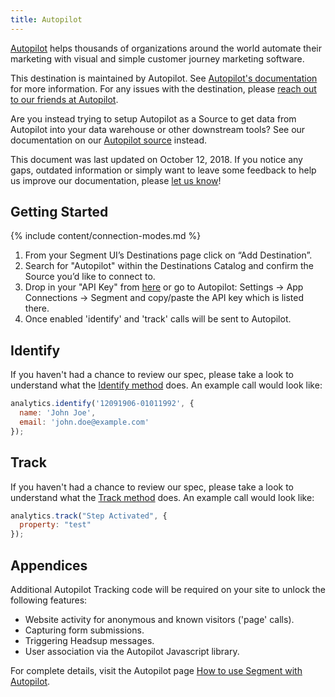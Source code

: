 ```yaml
---
title: Autopilot
---
```

[Autopilot](https://www.autopilothq.com/?utm_source=segmentio&utm_medium=docs&utm_campaign=partners) helps thousands of organizations around the world automate their marketing with visual and simple customer journey marketing software.

This destination is maintained by Autopilot.  See [Autopilot's documentation](https://support.autopilothq.com/hc/en-us/categories/200396835-Segment) for more information.  For any issues with the destination, please [reach out to our friends at Autopilot](https://support.autopilothq.com/hc/en-us/requests/new).

Are you instead trying to setup Autopilot as a Source to get data from Autopilot into your data warehouse or other downstream tools? See our documentation on our [Autopilot source](https://segment.com/docs/sources/cloud-apps/autopilothq/) instead.

This document was last updated on October 12, 2018. If you notice any gaps, outdated information or simply want to leave some feedback to help us improve our documentation, please [let us know](https://segment.com/help/contact)!

## Getting Started

{% include content/connection-modes.md %}

  1. From your Segment UI’s Destinations page click on “Add Destination”.
  2. Search for "Autopilot" within the Destinations Catalog and confirm the Source you’d like to connect to.
  3. Drop in your "API Key" from [here](https://login.autopilothq.com/login#settings/app-connections/segment-sync) or go to Autopilot: Settings -> App Connections -> Segment and copy/paste the API key which is listed there.
  4. Once enabled 'identify' and 'track' calls will be sent to Autopilot.

## Identify

If you haven't had a chance to review our spec, please take a look to understand what the [Identify method](https://segment.com/docs/spec/identify/) does. An example call would look like:

```javascript
analytics.identify('12091906-01011992', {
  name: 'John Joe',
  email: 'john.doe@example.com'
});
```

## Track

If you haven't had a chance to review our spec, please take a look to understand what the [Track method](https://segment.com/docs/spec/track/) does. An example call would look like:

```javascript
analytics.track("Step Activated", {
  property: "test"
});
```

## Appendices

Additional Autopilot Tracking code will be required on your site to unlock the following features:

  - Website activity for anonymous and known visitors ('page' calls).
  - Capturing form submissions.
  - Triggering Headsup messages.
  - User association via the Autopilot Javascript library.

For complete details, visit the Autopilot page [How to use Segment with Autopilot](https://autopilothq.zendesk.com/hc/en-us/articles/203658119).
